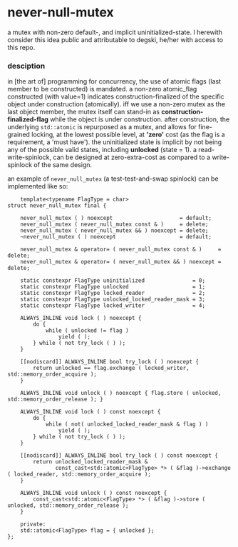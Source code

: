 # never-null-mutex
a mutex with non-zero default-, and implicit uninitialized-state. I herewith consider this idea public and attributable to degski, he/her with access to this repo.


### desciption
in [the art of] programming for concurrency, the use of atomic flags (last member to be constructed) is mandated. a non-zero atomic_flag constructed (with value=1) indicates construction-finalized of the specific object under construction (atomically). iff we use a non-zero mutex as the last object member, the mutex itself can stand-in as **construction-finalized-flag** while the object is under construction. after construction, the underlying `std::atomic` is repurposed as a mutex, and allows for fine-grained locking, at the lowest possible level, at **'zero'** cost (as the flag is a requirement, a 'must have'). the uninitialized state is implicit by not being any of the possible valid states, including **unlocked** (state = 1). a read-write-spinlock, can be designed at zero-extra-cost as compared to a write-spinlock of the same design.


an example of `never_null_mutex` (a test-test-and-swap spinlock) can be implemented like so:


        template<typename FlagType = char>
    struct never_null_mutex final {

        never_null_mutex ( ) noexcept                     = default;
        never_null_mutex ( never_null_mutex const & )     = delete;
        never_null_mutex ( never_null_mutex && ) noexcept = delete;
        ~never_null_mutex ( ) noexcept                    = default;

        never_null_mutex & operator= ( never_null_mutex const & )     = delete;
        never_null_mutex & operator= ( never_null_mutex && ) noexcept = delete;

        static constexpr FlagType uninitialized               = 0;
        static constexpr FlagType unlocked                    = 1;
        static constexpr FlagType locked_reader               = 2;
        static constexpr FlagType unlocked_locked_reader_mask = 3;
        static constexpr FlagType locked_writer               = 4;

        ALWAYS_INLINE void lock ( ) noexcept {
            do {
                while ( unlocked != flag )
                    yield ( );
            } while ( not try_lock ( ) );
        }
        
        [[nodiscard]] ALWAYS_INLINE bool try_lock ( ) noexcept {
            return unlocked == flag.exchange ( locked_writer, std::memory_order_acquire );
        }
        
        ALWAYS_INLINE void unlock ( ) noexcept { flag.store ( unlocked, std::memory_order_release ); }

        ALWAYS_INLINE void lock ( ) const noexcept {
            do {
                while ( not( unlocked_locked_reader_mask & flag ) )
                    yield ( );
            } while ( not try_lock ( ) );
        }
        
        [[nodiscard]] ALWAYS_INLINE bool try_lock ( ) const noexcept {
            return unlocked_locked_reader_mask &
                   const_cast<std::atomic<FlagType> *> ( &flag )->exchange ( locked_reader, std::memory_order_acquire );
        }
        
        ALWAYS_INLINE void unlock ( ) const noexcept {
            const_cast<std::atomic<FlagType> *> ( &flag )->store ( unlocked, std::memory_order_release );
        }

        private:
        std::atomic<FlagType> flag = { unlocked };
    };

